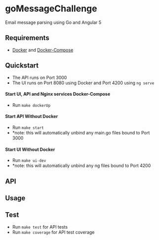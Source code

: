 # goMessageChallenge
Email message parsing using Go and Angular 5

## Requirements
  - [Docker](https://www.docker.com/) and [Docker-Compose](https://docs.docker.com/compose/install/)

## Quickstart
  - The API runs on Port 3000
  - The UI runs on Port 8080 using Docker and Port 4200 using `ng serve`

#### Start UI, API and Nginx services Docker-Compose
  - Run `make dockerUp`

#### Start API Without Docker
  - Run `make start`
  - *note: this will automatically unbind any main.go files bound to Port 3000

#### Start UI Without Docker
  - Run `make ui-dev`
  - *note: this will automatically unbind any ng files bound to Port 4200

## API

## Usage

## Test
- Run `make test` for API tests
- Run `make coverage` for API test coverage
